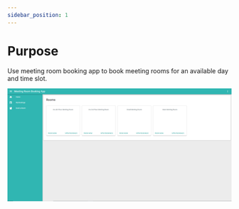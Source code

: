 ```yaml
---
sidebar_position: 1
---
```


# Purpose

Use meeting room booking app to book meeting rooms for an available day and time slot.

![booking room](./bookingrooms.PNG)